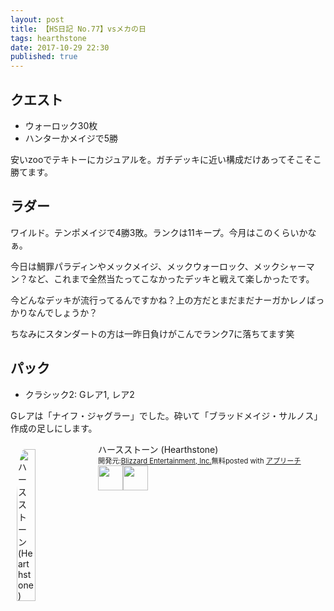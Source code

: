 ```yaml
---
layout: post
title: 【HS日記 No.77】vsメカの日
tags: hearthstone
date: 2017-10-29 22:30
published: true
---
```


## クエスト

- ウォーロック30枚
- ハンターかメイジで5勝

安いzooでテキトーにカジュアルを。ガチデッキに近い構成だけあってそこそこ勝てます。

## ラダー

ワイルド。テンポメイジで4勝3敗。ランクは11キープ。今月はこのくらいかなぁ。

今日は鯛罪パラディンやメックメイジ、メックウォーロック、メックシャーマン？など、これまで全然当たってこなかったデッキと戦えて楽しかったです。

今どんなデッキが流行ってるんですかね？上の方だとまだまだナーガかレノばっかりなんでしょうか？

ちなみにスタンダートの方は一昨日負けがこんでランク7に落ちてます笑

## パック

- クラシック2: Gレア1, レア2

Gレアは「ナイフ・ジャグラー」でした。砕いて「ブラッドメイジ・サルノス」作成の足しにします。


<div id="appreach-box" style="text-align:left;"><img id="appreach-image" src="https://lh6.ggpht.com/J-_wYHXVmR86Mvq6KNHiSvR0T3WH4wHgVC0OLQEIa1FHVbXARD0zafLA8JEUjo-CqDw=w170" alt="ハースストーン (Hearthstone)" style="float:left; margin:10px; width:25%; max-width:120px; border-radius:10%;"><div class="appreach-info" style="margin: 10px;"><div id="appreach-appname">ハースストーン (Hearthstone)</div><div id="appreach-developer" style="font-size:80%; display:inline-block; _display:inline;">開発元:<a id="appreach-developerurl" href="https://itunes.apple.com/jp/developer/blizzard-entertainment-inc/id306862900?uo=4" target="_blank" rel="nofollow">Blizzard Entertainment, Inc.</a></div><div id="appreach-price" style="font-size:80%; display:inline-block; _display:inline;">無料</div><div class="appreach-powered" style="font-size:80%; display:inline-block; _display:inline;">posted with <a href="http://mama-hack.com/app-reach/" title="アプリーチ" target="_blank" rel="nofollow">アプリーチ</a></div><div class="appreach-links" style="float: left;"><div id="appreach-itunes-link" style="display: inline-block; _display: inline;"><a id="appreach-itunes" href="https://itunes.apple.com/jp/app/%E3%83%8F%E3%83%BC%E3%82%B9%E3%82%B9%E3%83%88%E3%83%BC%E3%83%B3-hearthstone/id625257520?mt=8&amp;uo=4&amp;at=10l4wP" target="_blank" rel="nofollow"><img src="https://nabettu.github.io/appreach/img/itune_ja.svg" style="height:40px;"></a></div><div id="appreach-gplay-link" style="display:inline-block; _display:inline;"><a id="appreach-gplay" href="https://play.google.com/store/apps/details?id=com.blizzard.wtcg.hearthstone" target="_blank" rel="nofollow"><img src="https://nabettu.github.io/appreach/img/gplay_ja.png" style="height:40px;"></a></div></div></div><div class="appreach-footer" style="margin-bottom:10px; clear: left;"></div></div>